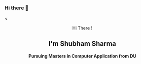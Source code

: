 ### Hi there 👋
    
<
<p align="center">Hi There ! 
 <h2 align="center"> I'm Shubham Sharma </h2>
<h4 align="center">Pursuing Masters in Computer Application  from DU</h4. 
>
